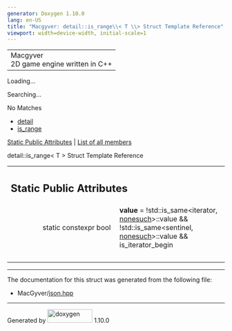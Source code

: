 ```yaml
---
generator: Doxygen 1.10.0
lang: en-US
title: "Macgyver: detail::is_range\\< T \\> Struct Template Reference"
viewport: width=device-width, initial-scale=1
---
```


<div id="top">

<div id="titlearea">

<table data-cellspacing="0" data-cellpadding="0">
<colgroup>
<col style="width: 100%" />
</colgroup>
<tbody>
<tr id="projectrow" class="odd">
<td id="projectalign"><div id="projectname">
Macgyver
</div>
<div id="projectbrief">
2D game engine written in C++
</div></td>
</tr>
</tbody>
</table>

</div>

<div id="main-nav">

</div>

<div id="MSearchSelectWindow"
onmouseover="return searchBox.OnSearchSelectShow()"
onmouseout="return searchBox.OnSearchSelectHide()"
onkeydown="return searchBox.OnSearchSelectKey(event)">

</div>

<div id="MSearchResultsWindow">

<div id="MSearchResults">

<div class="SRPage">

<div id="SRIndex">

<div id="SRResults">

</div>

<div id="Loading" class="SRStatus">

Loading...

</div>

<div id="Searching" class="SRStatus">

Searching...

</div>

<div id="NoMatches" class="SRStatus">

No Matches

</div>

</div>

</div>

</div>

</div>

<div id="nav-path" class="navpath">

- <a href="namespacedetail.html" class="el">detail</a>
- <a href="structdetail_1_1is__range.html" class="el">is_range</a>

</div>

</div>

<div class="header">

<div class="summary">

[Static Public Attributes](#pub-static-attribs) \| [List of all
members](structdetail_1_1is__range-members.html)

</div>

<div class="headertitle">

<div class="title">

detail::is_range\< T \> Struct Template Reference

</div>

</div>

</div>

<div class="contents">

<table class="memberdecls">
<colgroup>
<col style="width: 50%" />
<col style="width: 50%" />
</colgroup>
<tbody>
<tr class="odd heading">
<td colspan="2"><h2 id="static-public-attributes"
class="groupheader"><span id="pub-static-attribs"></span> Static Public
Attributes</h2></td>
</tr>
<tr id="r_ace5df29dc07df4c868b41ff7eb6b8d74"
class="even memitem:ace5df29dc07df4c868b41ff7eb6b8d74">
<td class="memItemLeft" style="text-align: right;"
data-valign="top"><span id="ace5df29dc07df4c868b41ff7eb6b8d74"></span>
static constexpr bool </td>
<td class="memItemRight" data-valign="bottom"><strong>value</strong> =
!std::is_same&lt;iterator, <a href="structdetail_1_1nonesuch.html"
class="el">nonesuch</a>&gt;::value &amp;&amp; !std::is_same&lt;sentinel,
<a href="structdetail_1_1nonesuch.html"
class="el">nonesuch</a>&gt;::value &amp;&amp; is_iterator_begin</td>
</tr>
<tr class="odd separator:ace5df29dc07df4c868b41ff7eb6b8d74">
<td colspan="2" class="memSeparator"> </td>
</tr>
</tbody>
</table>

------------------------------------------------------------------------

The documentation for this struct was generated from the following file:

- MacGyver/<a href="json_8hpp_source.html" class="el">json.hpp</a>

</div>

------------------------------------------------------------------------

<span class="small">Generated
by [<img src="doxygen.svg" class="footer" width="104" height="31"
alt="doxygen" />](https://www.doxygen.org/index.html) 1.10.0</span>
